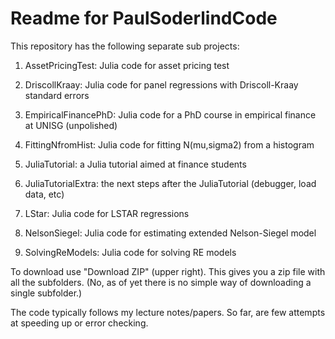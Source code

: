 Readme for PaulSoderlindCode
============================

This repository has the following separate sub projects:

1. AssetPricingTest: Julia code for asset pricing test

2. DriscollKraay: Julia code for panel regressions with Driscoll-Kraay standard errors

3. EmpiricalFinancePhD: Julia code for a PhD course in empirical finance at UNISG (unpolished)

4. FittingNfromHist: Julia code for fitting N(mu,sigma2) from a histogram

4. JuliaTutorial: a Julia tutorial aimed at finance students

5. JuliaTutorialExtra: the next steps after the JuliaTutorial (debugger, load data, etc)

6. LStar: Julia code for LSTAR regressions

7. NelsonSiegel: Julia code for estimating extended Nelson-Siegel model

8. SolvingReModels: Julia code for solving RE models


To download use "Download ZIP" (upper right). This gives you a zip file with all the subfolders. (No, as of yet there is no simple way of downloading a single subfolder.)

The code typically follows my lecture notes/papers. So far, are few attempts at speeding up or error checking.
